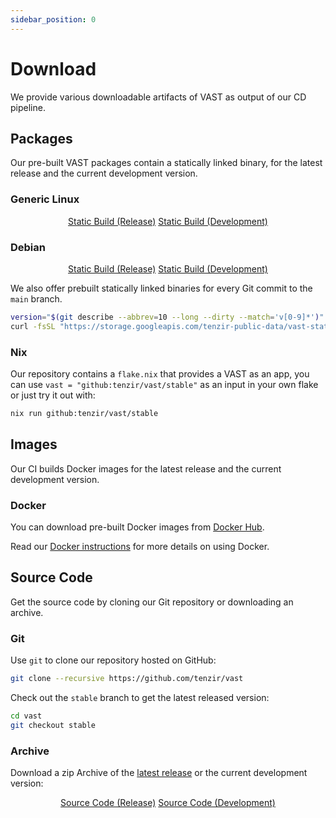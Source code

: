 ```yaml
---
sidebar_position: 0
---
```


# Download

We provide various downloadable artifacts of VAST as output of our CD pipeline.

## Packages

Our pre-built VAST packages contain a statically linked binary, for the latest
release and the current development version.

### Generic Linux

<div align="center" class="padding-bottom--md">
  <a class="button button--md button--primary margin-right--md" href="https://github.com/tenzir/vast/releases/latest/download/vast-linux-static.tar.gz">Static Build (Release)</a>
  <a class="button button--md button--info margin-left--md" href="https://storage.googleapis.com/tenzir-public-data/vast-static-builds/vast-linux-static-latest.tar.gz">Static Build (Development)</a>
</div>

### Debian

<div align="center" class="padding-bottom--md">
  <a class="button button--md button--primary margin-right--md" href="https://github.com/tenzir/vast/releases/latest/download/vast-linux-static.deb">Static Build (Release)</a>
  <a class="button button--md button--info margin-left--md" href="https://storage.googleapis.com/tenzir-public-data/vast-static-builds/vast-linux-static-latest.deb">Static Build (Development)</a>
</div>

We also offer prebuilt statically linked binaries for every Git commit to the
`main` branch.

```bash
version="$(git describe --abbrev=10 --long --dirty --match='v[0-9]*')"
curl -fsSL "https://storage.googleapis.com/tenzir-public-data/vast-static-builds/vast-${version}-linux-static.tar.gz"
```

### Nix

Our repository contains a `flake.nix` that provides a VAST as an app, you can
use `vast = "github:tenzir/vast/stable"` as an input in your own flake or just
try it out with:

```bash
nix run github:tenzir/vast/stable
```

## Images

Our CI builds Docker images for the latest release and the current development
version.

### Docker

You can download pre-built Docker images from
[Docker Hub](https://hub.docker.com/repository/docker/tenzir/vast).

Read our [Docker instructions](deploy/docker.md) for more details on using Docker.

## Source Code

Get the source code by cloning our Git repository or downloading an archive.

### Git

Use `git` to clone our repository hosted on GitHub:

```bash
git clone --recursive https://github.com/tenzir/vast
```

Check out the `stable` branch to get the latest released version:

```bash
cd vast
git checkout stable
```

### Archive

Download a zip Archive of the [latest release][latest-release] or the current
development version:

<div align="center">
  <a class="button button--md button--primary margin-right--md" href="https://github.com/tenzir/vast/archive/refs/heads/stable.zip">Source Code (Release)</a>
  <a class="button button--md button--info margin-left--md" href="https://github.com/tenzir/vast/archive/refs/heads/main.zip">Source Code (Development)</a>
</div>

[latest-release]: https://github.com/tenzir/vast/releases/latest
